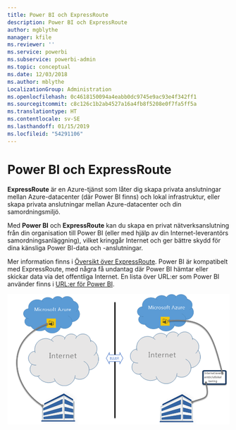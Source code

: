 ```yaml
---
title: Power BI och ExpressRoute
description: Power BI och ExpressRoute
author: mgblythe
manager: kfile
ms.reviewer: ''
ms.service: powerbi
ms.subservice: powerbi-admin
ms.topic: conceptual
ms.date: 12/03/2018
ms.author: mblythe
LocalizationGroup: Administration
ms.openlocfilehash: 0c4618150094a4eabb0dc9745e9ac93e4f342ff1
ms.sourcegitcommit: c8c126c1b2ab4527a16a4fb8f5208e0f7fa5ff5a
ms.translationtype: HT
ms.contentlocale: sv-SE
ms.lasthandoff: 01/15/2019
ms.locfileid: "54291106"
---
```

# <a name="power-bi-and-expressroute"></a>Power BI och ExpressRoute

**ExpressRoute** är en Azure-tjänst som låter dig skapa privata anslutningar mellan Azure-datacenter (där Power BI finns) och lokal infrastruktur, eller skapa privata anslutningar mellan Azure-datacenter och din samordningsmiljö.

Med **Power BI** och **ExpressRoute** kan du skapa en privat nätverksanslutning från din organisation till Power BI (eller med hjälp av din Internet-leverantörs samordningsanläggning), vilket kringgår Internet och ger bättre skydd för dina känsliga Power BI-data och -anslutningar.

Mer information finns i [Översikt över ExpressRoute](/azure/expressroute/expressroute-introduction). Power BI är kompatibelt med ExpressRoute, med några få undantag där Power BI hämtar eller skickar data via det offentliga Internet. En lista över URL:er som Power BI använder finns i [URL:er för Power BI](power-bi-whitelist-urls.md).

![ExpressRoute-diagram](media/service-admin-power-bi-expressroute/pbi_expressroute_1.png)